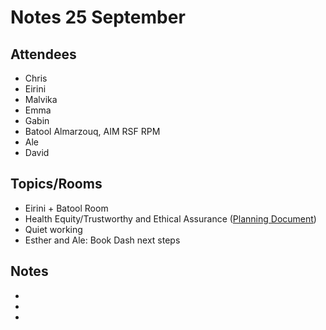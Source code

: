 # Notes 25 September

## Attendees
* Chris
* Eirini
* Malvika
* Emma
* Gabin
* Batool Almarzouq, AIM RSF RPM
* Ale
* David

## Topics/Rooms

* Eirini + Batool Room
* Health Equity/Trustworthy and Ethical Assurance ([Planning Document](https://hackmd.io/@tea-dh/rkXRIICq2/edit))
* Quiet working
* Esther and Ale: Book Dash next steps

## Notes
*
*
*
